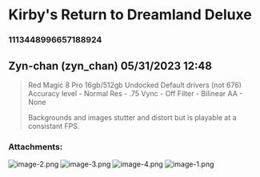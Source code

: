 # Kirby's Return to Dreamland Deluxe
### 1113448996657188924
## Zyn-chan (zyn_chan) 05/31/2023 12:48 

> Red Magic 8 Pro
> 16gb/512gb
> Undocked
> Default drivers (not 676)
> Accuracy level - Normal
> Res - .75
> Vync - Off
> Filter - Bilinear
> AA - None
> 
> Backgrounds and images stutter and distort but is playable at a consistant FPS.
### Attachments: 
![image-2.png](https://yuzudiscordbackup.s3.us-west-2.amazonaws.com/files-media/1113448996657188924_image-2.png)
![image-3.png](https://yuzudiscordbackup.s3.us-west-2.amazonaws.com/files-media/1113448996657188924_image-3.png)
![image-4.png](https://yuzudiscordbackup.s3.us-west-2.amazonaws.com/files-media/1113448996657188924_image-4.png)
![image-1.png](https://yuzudiscordbackup.s3.us-west-2.amazonaws.com/files-media/1113448996657188924_image-1.png)

